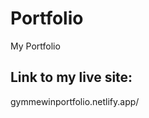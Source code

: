 # Portfolio
My Portfolio

Link to my live site:
---------------------
gymmewinportfolio.netlify.app/
